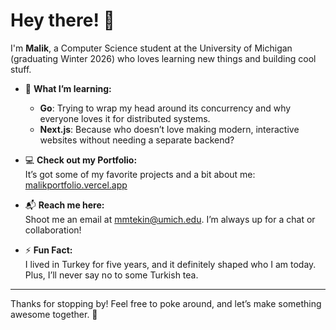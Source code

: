 # Hey there! 👋  

I'm **Malik**, a Computer Science student at the University of Michigan (graduating Winter 2026) who loves learning new things and building cool stuff.  

- 🌱 **What I’m learning:**  
  - **Go**: Trying to wrap my head around its concurrency and why everyone loves it for distributed systems.  
  - **Next.js**: Because who doesn’t love making modern, interactive websites without needing a separate backend?  

- 💻 **Check out my Portfolio:**  
  It’s got some of my favorite projects and a bit about me: [malikportfolio.vercel.app](https://malikportfolio.vercel.app/)  

- 📬 **Reach me here:**  
  Shoot me an email at [mmtekin@umich.edu](mailto:mmtekin@umich.edu). I’m always up for a chat or collaboration!  

- ⚡ **Fun Fact:**  
  I lived in Turkey for five years, and it definitely shaped who I am today. Plus, I’ll never say no to some Turkish tea.  
---

Thanks for stopping by! Feel free to poke around, and let’s make something awesome together. 🚀
